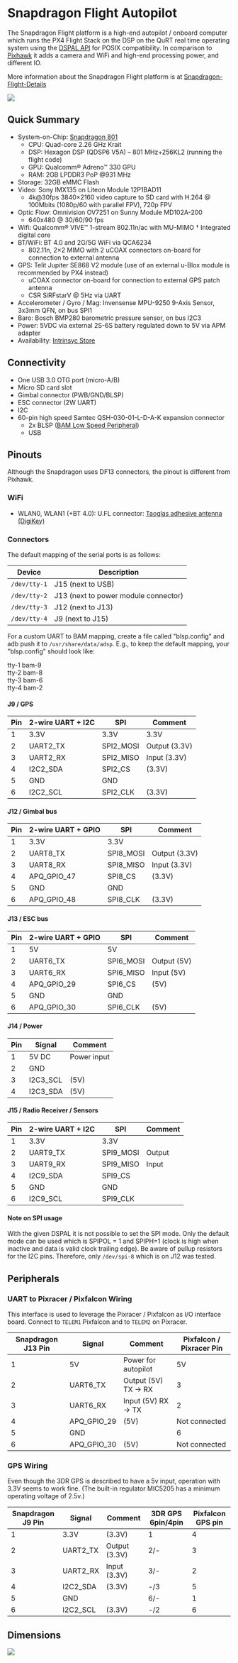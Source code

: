 # Snapdragon Flight Autopilot

The Snapdragon Flight platform is a high-end autopilot / onboard computer which runs the PX4 Flight Stack on the DSP on the QuRT real time operating system using the [DSPAL API](https://github.com/ATLFlight/dspal) for POSIX compatibility. In comparison to [Pixhawk](hardware-pixhawk.md) it adds a camera and WiFi and high-end processing power, and different IO.

More information about the Snapdragon Flight platform is at [Snapdragon-Flight-Details](https://www.intrinsyc.com/qualcomm-snapdragon-flight-details/)

![](images/hardware/hardware-snapdragon.jpg)

## Quick Summary

  * System-on-Chip: [Snapdragon 801](https://www.qualcomm.com/products/snapdragon/processors/801)
    * CPU: Quad-core 2.26 GHz Krait
    * DSP: Hexagon DSP (QDSP6 V5A) – 801 MHz+256KL2 (running the flight code)
    * GPU: Qualcomm® Adreno™ 330 GPU
    * RAM: 2GB LPDDR3 PoP @931 MHz
  * Storage: 32GB eMMC Flash
  * Video: Sony IMX135 on Liteon Module 12P1BAD11
    * 4k@30fps 3840×2160 video capture to SD card with H.264 @ 100Mbits (1080p/60 with parallel FPV), 720p FPV
  * Optic Flow: Omnivision OV7251 on Sunny Module MD102A-200
    * 640x480 @ 30/60/90 fps
  * Wifi: Qualcomm® VIVE™ 1-stream 802.11n/ac with MU-MIMO † Integrated digital core
  * BT/WiFi: BT 4.0 and 2G/5G WiFi via QCA6234
    * 802.11n, 2×2 MIMO with 2 uCOAX connectors on-board for connection to external antenna
  * GPS: Telit Jupiter SE868 V2 module (use of an external u-Blox module is recommended by PX4 instead)
    * uCOAX connector on-board for connection to external GPS patch antenna
    * CSR SiRFstarV @ 5Hz via UART
  * Accelerometer / Gyro / Mag: Invensense MPU-9250 9-Axis Sensor, 3x3mm QFN, on bus SPI1
  * Baro: Bosch BMP280 barometric pressure sensor, on bus I2C3
  * Power: 5VDC via external 2S-6S battery regulated down to 5V via APM adapter
  * Availability: [Intrinsyc Store](http://shop.intrinsyc.com/products/snapdragon-flight-dev-kit)

## Connectivity

  * One USB 3.0 OTG port (micro-A/B)
  * Micro SD card slot
  * Gimbal connector (PWB/GND/BLSP)
  * ESC connector (2W UART)
  * I2C
  * 60-pin high speed Samtec QSH-030-01-L-D-A-K expansion connector
    * 2x BLSP ([BAM Low Speed Peripheral](http://www.inforcecomputing.com/public_docs/BLSPs_on_Inforce_6540_6501_Snapdragon_805.pdf))
    * USB

## Pinouts

<aside class="warning">
Although the Snapdragon uses DF13 connectors, the pinout is different from Pixhawk.
</aside>

### WiFi

  * WLAN0, WLAN1 (+BT 4.0): U.FL connector: [Taoglas adhesive antenna (DigiKey)](http://www.digikey.com/product-detail/en/FXP840.07.0055B/931-1222-ND/3877414)


### Connectors

The default mapping of the serial ports is as follows:

| Device           | Description                           |
| ---------------- | ------------------------------------- |
| ```/dev/tty-1``` | J15 (next to USB)                     |
| ```/dev/tty-2``` | J13 (next to power module connector)  |
| ```/dev/tty-3``` | J12 (next to J13)                     |
| ```/dev/tty-4``` | J9 (next to J15)                      |

For a custom UART to BAM mapping, create a file called "blsp.config" and adb push it to ```/usr/share/data/adsp```. E.g., to keep the default mapping, your "blsp.config" should look like:

tty-1 bam-9  
tty-2 bam-8  
tty-3 bam-6  
tty-4 bam-2  

#### J9 / GPS

| Pin | 2-wire UART + I2C | SPI | Comment |
| -- | -- | -- | -- |
| 1 | 3.3V | 3.3V | 3.3V |
| 2 | UART2_TX | SPI2_MOSI | Output (3.3V) |
| 3 | UART2_RX | SPI2_MISO | Input (3.3V) |
| 4 | I2C2_SDA | SPI2_CS | (3.3V) |
| 5 | GND | GND | |
| 6 | I2C2_SCL | SPI2_CLK | (3.3V) |

#### J12 / Gimbal bus

| Pin | 2-wire UART + GPIO | SPI | Comment |
| -- | -- | -- | -- |
| 1 | 3.3V | 3.3V | |
| 2 | UART8_TX | SPI8_MOSI | Output (3.3V) |
| 3 | UART8_RX | SPI8_MISO | Input (3.3V) |
| 4 | APQ_GPIO_47 | SPI8_CS | (3.3V) |
| 5 | GND | GND | |
| 6 | APQ_GPIO_48 | SPI8_CLK | (3.3V) |

#### J13 / ESC bus

| Pin | 2-wire UART + GPIO | SPI | Comment |
| -- | -- | -- | -- |
| 1 | 5V | 5V | |
| 2 | UART6_TX | SPI6_MOSI | Output (5V) |
| 3 | UART6_RX | SPI6_MISO |Input (5V) |
| 4 | APQ_GPIO_29 | SPI6_CS | (5V) |
| 5 | GND | GND | |
| 6 | APQ_GPIO_30 | SPI6_CLK | (5V) |

#### J14 / Power

| Pin | Signal | Comment |
| -- | -- | -- |
| 1 | 5V DC | Power input |
| 2 | GND | |
| 3 | I2C3_SCL | (5V) |
| 4 | I2C3_SDA | (5V) |

#### J15 / Radio Receiver / Sensors

| Pin | 2-wire UART + I2C | SPI | Comment |
| -- | -- | -- | -- |
| 1 | 3.3V | 3.3V | |
| 2 | UART9_TX | SPI9_MOSI | Output |
| 3 | UART9_RX | SPI9_MISO | Input |
| 4 | I2C9_SDA | SPI9_CS | |
| 5 | GND | GND | |
| 6 | I2C9_SCL | SPI9_CLK | |

#### Note on SPI usage
With the given DSPAL it is not possible to set the SPI mode. Only the default mode can be used which is SPIPOL = 1 and SPIPH=1 (clock is high when inactive and data is valid clock trailing edge). Be aware of pullup resistors for the I2C pins. Therefore, only ```/dev/spi-8``` which is on J12 was tested.

## Peripherals

### UART to Pixracer / Pixfalcon Wiring

This interface is used to leverage the Pixracer / Pixfalcon as I/O interface board. Connect to `TELEM1` Pixfalcon and to `TELEM2` on Pixracer.

| Snapdragon J13 Pin | Signal | Comment | Pixfalcon / Pixracer Pin |
| -- | -- | -- | -- |
| 1 | 5V | Power for autopilot | 5V |
| 2 | UART6_TX | Output (5V) TX -> RX | 3 |
| 3 | UART6_RX | Input (5V) RX -> TX | 2 |
| 4 | APQ_GPIO_29 | (5V) | Not connected |
| 5 | GND | | 6 |
| 6 | APQ_GPIO_30 | (5V) | Not connected |

### GPS Wiring

Even though the 3DR GPS is described to have a 5v input, operation with 3.3V seems to work fine. (The built-in regulator MIC5205 has a minimum operating voltage of 2.5v.)

| Snapdragon J9 Pin | Signal   | Comment       | 3DR GPS 6pin/4pin  | Pixfalcon GPS pin |
| ----------------- | ---------| ------------- | ------------------ | ----------------- |
| 1                 | 3.3V     | (3.3V)        | 1                  | 4                 |
| 2                 | UART2_TX | Output (3.3V) | 2/-                | 3                 |
| 3                 | UART2_RX | Input (3.3V)  | 3/-                | 2                 |
| 4                 | I2C2_SDA | (3.3V)        | -/3                | 5                 |
| 5                 | GND      |               | 6/-                | 1                 |
| 6                 | I2C2_SCL | (3.3V)        | -/2                | 6                 |

## Dimensions

![](images/hardware/hardware-snapdragon-dimensions.png)

